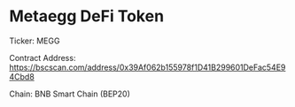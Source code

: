 # Metaegg DeFi Token

Ticker: MEGG

Contract Address: https://bscscan.com/address/0x39Af062b155978f1D41B299601DeFac54E94Cbd8

Chain: BNB Smart Chain (BEP20)
